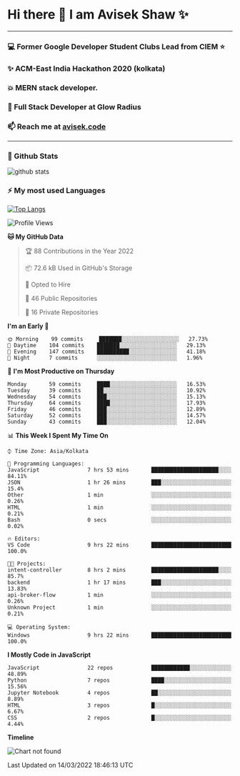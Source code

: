 # Hi there 👋 I am Avisek Shaw ✨

---
### :computer: Former Google Developer Student Clubs Lead from CIEM :star: 
###  ✨ ACM-East India Hackathon 2020 (kolkata)
###  :boom: MERN stack developer.
###  🔭 Full Stack Developer at Glow Radius
###  📫 Reach me at [avisek.code](https://avisekcode.netlify.app/)
---
### 🌱 Github Stats
![github stats](https://github-readme-stats.vercel.app/api?username=shawavisek35&count_private=true&show_icons=true&bg_color=315,48c6ef,6f86d6&title_color=ffffff&text_color=ffffff&icon_color=ee609c)
### ⚡ My most used Languages 
<!--![github stats](https://github-readme-stats.vercel.app/api?username=shawavisek35&show_icons=true&theme=radical)-->
[![Top Langs](https://github-readme-stats.vercel.app/api/top-langs/?username=shawavisek35&layout=compact)](https://github.com/shawavisek35)
<!--START_SECTION:waka-->
![Profile Views](http://img.shields.io/badge/Profile%20Views-2-blue)

**🐱 My GitHub Data** 

> 🏆 88 Contributions in the Year 2022
 > 
> 📦 72.6 kB Used in GitHub's Storage 
 > 
> 💼 Opted to Hire
 > 
> 📜 46 Public Repositories 
 > 
> 🔑 16 Private Repositories  
 > 
**I'm an Early 🐤** 

```text
🌞 Morning    99 commits     ███████░░░░░░░░░░░░░░░░░░   27.73% 
🌆 Daytime    104 commits    ███████░░░░░░░░░░░░░░░░░░   29.13% 
🌃 Evening    147 commits    ██████████░░░░░░░░░░░░░░░   41.18% 
🌙 Night      7 commits      ░░░░░░░░░░░░░░░░░░░░░░░░░   1.96%

```
📅 **I'm Most Productive on Thursday** 

```text
Monday       59 commits     ████░░░░░░░░░░░░░░░░░░░░░   16.53% 
Tuesday      39 commits     ██░░░░░░░░░░░░░░░░░░░░░░░   10.92% 
Wednesday    54 commits     ███░░░░░░░░░░░░░░░░░░░░░░   15.13% 
Thursday     64 commits     ████░░░░░░░░░░░░░░░░░░░░░   17.93% 
Friday       46 commits     ███░░░░░░░░░░░░░░░░░░░░░░   12.89% 
Saturday     52 commits     ███░░░░░░░░░░░░░░░░░░░░░░   14.57% 
Sunday       43 commits     ███░░░░░░░░░░░░░░░░░░░░░░   12.04%

```


📊 **This Week I Spent My Time On** 

```text
⌚︎ Time Zone: Asia/Kolkata

💬 Programming Languages: 
JavaScript               7 hrs 53 mins       █████████████████████░░░░   84.11% 
JSON                     1 hr 26 mins        ███░░░░░░░░░░░░░░░░░░░░░░   15.4% 
Other                    1 min               ░░░░░░░░░░░░░░░░░░░░░░░░░   0.26% 
HTML                     1 min               ░░░░░░░░░░░░░░░░░░░░░░░░░   0.21% 
Bash                     0 secs              ░░░░░░░░░░░░░░░░░░░░░░░░░   0.02%

🔥 Editors: 
VS Code                  9 hrs 22 mins       █████████████████████████   100.0%

🐱‍💻 Projects: 
intent-controller        8 hrs 2 mins        █████████████████████░░░░   85.7% 
backend                  1 hr 17 mins        ███░░░░░░░░░░░░░░░░░░░░░░   13.83% 
api-broker-flow          1 min               ░░░░░░░░░░░░░░░░░░░░░░░░░   0.26% 
Unknown Project          1 min               ░░░░░░░░░░░░░░░░░░░░░░░░░   0.21%

💻 Operating System: 
Windows                  9 hrs 22 mins       █████████████████████████   100.0%

```

**I Mostly Code in JavaScript** 

```text
JavaScript               22 repos            ████████████░░░░░░░░░░░░░   48.89% 
Python                   7 repos             ████░░░░░░░░░░░░░░░░░░░░░   15.56% 
Jupyter Notebook         4 repos             ██░░░░░░░░░░░░░░░░░░░░░░░   8.89% 
HTML                     3 repos             █░░░░░░░░░░░░░░░░░░░░░░░░   6.67% 
CSS                      2 repos             █░░░░░░░░░░░░░░░░░░░░░░░░   4.44%

```


**Timeline**

![Chart not found](https://raw.githubusercontent.com/shawavisek35/shawavisek35/master/charts/bar_graph.png) 


 Last Updated on 14/03/2022 18:46:13 UTC
<!--END_SECTION:waka-->
